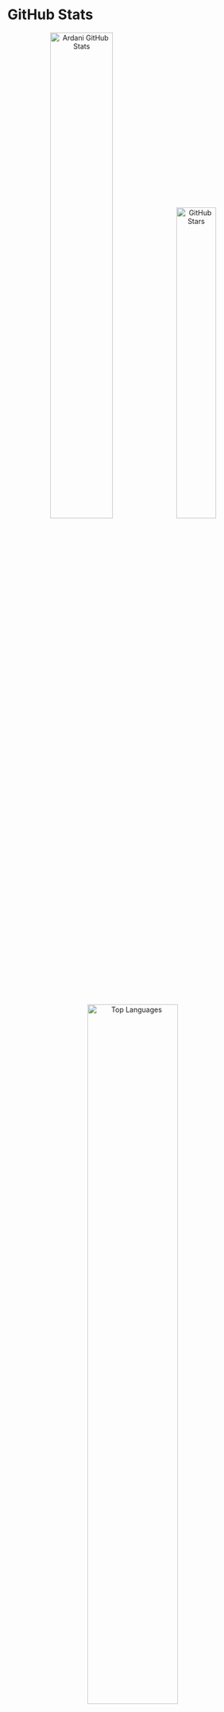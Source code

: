 # GitHub Stats

<div align="center">

  <!-- Stat Card -->
  <img src="https://github-readme-stats.vercel.app/api?username=Ardani-mith&show_icons=true&theme=tokyonight" alt="Ardani GitHub Stats" width="50%">

  <!-- Custom Stat Card -->
  <img src="https://github-readme-stats.vercel.app/api?username=Ardani-mith&show_icons=true&locale=en&count_private=true&hide_rank=true&custom_title=My%20GitHub%20Stats&disable_animations=true&theme=tokyonight" alt="GitHub Stars" width="40%">

  <!-- Top Languages Card -->
  <img src="https://github-readme-stats.vercel.app/api/top-langs/?username=Ardani-mith&theme=tokyonight" alt="Top Languages" width="60%">

</div>

---

<p align="center">
  <!-- Joke Card -->
  <img src="https://readme-jokes.vercel.app/api?theme=tokyonight" alt="Jokes Card">
</p>

---

### Credits:
[Ardani Setiawan](https://github.com/Ardani-mith)  
_Last Edited on: 04/09/2021_
